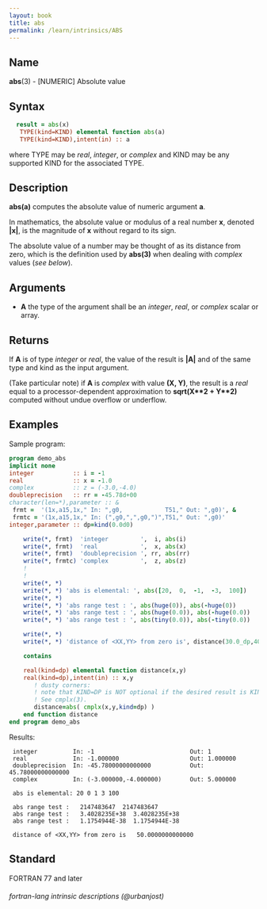```yaml
---
layout: book
title: abs
permalink: /learn/intrinsics/ABS
---
```

## __Name__

__abs__(3) - \[NUMERIC\] Absolute value

## __Syntax__

```fortran
  result = abs(x)
   TYPE(kind=KIND) elemental function abs(a)
   TYPE(kind=KIND),intent(in) :: a
```
where TYPE may be _real_, _integer_, or _complex_
and KIND may be any supported KIND for the
associated TYPE.

## __Description__

__abs(a)__ computes the absolute value of numeric argument __a__.

In mathematics, the absolute value or modulus of a real number __x__,
denoted __|x|__, is the magnitude of __x__ without regard to its sign.

The absolute value of a number may be thought of as its distance from
zero, which is the definition used by __abs(3)__ when dealing with _complex_
values (_see below_).

## __Arguments__

  - __A__
    the type of the argument shall be an _integer_, _real_, or _complex_
    scalar or array.

## __Returns__

If __A__ is of type _integer_ or _real_, the value of the result is __|A|__ and of
the same type and kind as the input argument.

(Take particular note) if __A__ is _complex_ with value __(X, Y)__, the result is
a _real_ equal to a processor-dependent approximation to
__sqrt(X\*\*2 + Y\*\*2)__
computed without undue overflow or underflow.

## __Examples__

Sample program:

```fortran
program demo_abs
implicit none
integer           :: i = -1
real              :: x = -1.0
complex           :: z = (-3.0,-4.0)
doubleprecision   :: rr = -45.78d+00
character(len=*),parameter :: &
 frmt =  '(1x,a15,1x," In: ",g0,            T51," Out: ",g0)', &
 frmtc = '(1x,a15,1x," In: (",g0,",",g0,")",T51," Out: ",g0)'
integer,parameter :: dp=kind(0.0d0)

    write(*, frmt)  'integer         ',  i, abs(i)
    write(*, frmt)  'real            ',  x, abs(x)
    write(*, frmt)  'doubleprecision ', rr, abs(rr)
    write(*, frmtc) 'complex         ',  z, abs(z)
    !
    !
    write(*, *)
    write(*, *) 'abs is elemental: ', abs([20,  0,  -1,  -3,  100])
    write(*, *)
    write(*, *) 'abs range test : ', abs(huge(0)), abs(-huge(0))
    write(*, *) 'abs range test : ', abs(huge(0.0)), abs(-huge(0.0))
    write(*, *) 'abs range test : ', abs(tiny(0.0)), abs(-tiny(0.0))

    write(*, *)
    write(*, *) 'distance of <XX,YY> from zero is', distance(30.0_dp,40.0_dp)

    contains

    real(kind=dp) elemental function distance(x,y)
    real(kind=dp),intent(in) :: x,y
       ! dusty corners:
       ! note that KIND=DP is NOT optional if the desired result is KIND=dp.
       ! See cmplx(3).
       distance=abs( cmplx(x,y,kind=dp) )
    end function distance
end program demo_abs
```
Results:

```
 integer          In: -1                           Out: 1
 real             In: -1.000000                    Out: 1.000000
 doubleprecision  In: -45.78000000000000           Out: 45.78000000000000
 complex          In: (-3.000000,-4.000000)        Out: 5.000000

 abs is elemental: 20 0 1 3 100

 abs range test :   2147483647  2147483647
 abs range test :   3.4028235E+38  3.4028235E+38
 abs range test :   1.1754944E-38  1.1754944E-38

 distance of <XX,YY> from zero is   50.0000000000000
```

## __Standard__

FORTRAN 77 and later

###### fortran-lang intrinsic descriptions (@urbanjost)
